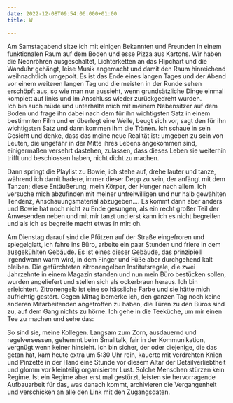 ```yaml
---
date: 2022-12-08T09:54:06.000+01:00
title: W

---
```

Am Samstagabend sitze ich mit einigen Bekannten und Freunden in einem funktionalen Raum auf dem Boden und esse Pizza aus Kartons. Wir haben die Neonröhren ausgeschaltet, Lichterketten an das Flipchart und die Wanduhr gehängt, leise Musik angemacht und damit den Raum hinreichend weihnachtlich umgepolt. Es ist das Ende eines langen Tages und der Abend vor einem weiteren langen Tag und die meisten in der Runde sehen erschöpft aus, so wie man nur aussieht, wenn grundsätzliche Dinge einmal komplett auf links und im Anschluss wieder zurückgedreht wurden.  
Ich bin auch müde und unterhalte mich mit meinem Nebensitzer auf dem Boden und frage ihn dabei nach dem für ihn wichtigsten Satz in einem bestimmten Film und er überlegt eine Weile, beugt sich vor, sagt den für ihn wichtigsten Satz und dann kommen ihm die Tränen. Ich schaue in sein Gesicht und denke, dass das meine neue Realität ist: umgeben zu sein von Leuten, die ungefähr in der Mitte ihres Lebens angekommen sind, einigermaßen versehrt dastehen, zulassen, dass dieses Leben sie weiterhin trifft und beschlossen haben, nicht dicht zu machen.

Dann springt die Playlist zu Bowie, ich stehe auf, drehe lauter und tanze, während ich damit hadere, immer dieser Depp zu sein, der anfängt mit dem Tanzen; diese Entäußerung, mein Körper, der Hunger nach allem. Ich versuche mich abzufinden mit meiner unfreiwilligen und nur halb gewählten Tendenz, Anschauungsmaterial abzugeben…. Es kommt dann aber anders und Bowie hat noch nicht zu Ende gesungen, als ein recht großer Teil der Anwesenden neben und mit mir tanzt und erst kann ich es nicht begreifen und als ich es begreife macht etwas in mir: oh.

Am Dienstag darauf sind die Pfützen auf der Straße eingefroren und spiegelglatt, ich fahre ins Büro, arbeite ein paar Stunden und friere in dem ausgekühlten Gebäude. Es ist eines dieser Gebäude, das prinzipiell irgendwann warm wird, in dem Finger und Füße aber durchgehend kalt bleiben. Die gefürchteten zitronengelben Institutsregale, die zwei Jahrzehnte in einem Magazin standen und nun mein Büro bestücken sollen, wurden angeliefert und stellen sich als ockerbraun heraus. Ich bin erleichtert. Zitronengelb ist eine so hässliche Farbe und sie hätte mich aufrichtig gestört. Gegen Mittag bemerke ich, den ganzen Tag noch keine anderen Mitarbeitenden angetroffen zu haben, die Türen zu den Büros sind zu, auf dem Gang nichts zu hörne. Ich gehe in die Teeküche, um mir einen Tee zu machen und sehe das:

So sind sie, meine Kollegen. Langsam zum Zorn, ausdauernd und regelversessen, gehemmt beim Smalltalk, fair in der Kommunikation, vergnügt wenn keiner hinsieht. Ich bin sicher, der oder diejenige, die das getan hat, kam heute extra um 5:30 Uhr rein, kauerte mit verdrehten Knien und Pinzette in der Hand eine Stunde vor diesem Altar der Detailverliebtheit und glomm vor kleinteilig organisierter Lust. Solche Menschen stürzen kein Regime. Ist ein Regime aber erst mal gestürzt, leisten sie hervorragende Aufbauarbeit für das, was danach kommt, archivieren die Vergangenheit und verschicken an alle den Link mit den Zugangsdaten.